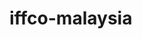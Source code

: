 # iffco-malaysia

<!-- Security scan triggered at 2025-09-02 00:57:01 -->

<!-- Security scan triggered at 2025-09-02 01:04:36 -->

<!-- Security scan triggered at 2025-09-02 01:51:02 -->

<!-- Security scan triggered at 2025-09-02 02:31:14 -->

<!-- Security scan triggered at 2025-09-02 03:37:02 -->

<!-- Security scan triggered at 2025-09-02 04:20:54 -->

<!-- Security scan triggered at 2025-09-02 15:06:36 -->

<!-- Security scan triggered at 2025-09-02 15:06:40 -->

<!-- Security scan triggered at 2025-09-09 05:28:56 -->

<!-- Security scan triggered at 2025-09-09 05:29:34 -->

<!-- Security scan triggered at 2025-09-09 05:32:29 -->

<!-- Security scan triggered at 2025-09-09 05:35:10 -->

<!-- Security scan triggered at 2025-09-09 05:38:33 -->

<!-- Security scan triggered at 2025-09-09 05:40:59 -->